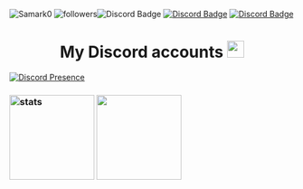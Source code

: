 <p align="center">
    <a href="https://github.com/Samark0%22%3E
        <img
            src="https://readme-typing-svg.herokuapp.com/?size=15&width=280&lines=Developed+By+$amark"
            alt="null Official"
        />
    </a>
</p>



<img src="https://komarev.com/ghpvc/?username=Samark0&label=Ziyaretçi%20Sayısı&color=552b75" alt="Samark0" />
<img alt="followers" title="Github'dan Takip Et" src="https://img.shields.io/github/followers/Samark0?color=236ad3&labelColor=1155ba&style=for-the-badge&logo=github&label=follower
<h3>🌟 Social media </h3>

[![Discord Badge](https://img.shields.io/badge/YouTube-ff0000.svg?&amp;style=for-the-badge&amp;logo=youtube&amp;logoColor=white)](https://www.youtube.com/channel/UCunYrE_euPVf2woRC2SQ-JQ)
[![Discord Badge](https://img.shields.io/badge/Github%20-171515.svg?&amp;style=for-the-badge&amp;logo=github&amp;logoColor=white)](https://github.com/Samark0)
[![Discord Badge](https://img.shields.io/badge/İnstagram%20-171515.svg?&amp;style=for-the-badge&amp;logo=instagram&amp;logoColor=white)](https://www.instagram.com/samark__919/v)

<h1 align="center"> My Discord accounts <img src="https://raw.githubusercontent.com/iampavangandhi/iampavangandhi/master/gifs/Hi.gif" width="30px"> </h1>

[![Discord Presence](https://lanyard-profile-readme.vercel.app/api/917083574899994674?hideDiscrim=true)](https://discord.com/users/917083574899994674)

<h3 align="left"👨‍💻 GitHub Stats:</h3>
<p align="left">
   <img src="https://github-readme-stats.vercel.app/api?username=Samark0&count_private=true&show_icons=true&theme=midnight-purple&hide_border=true" width="%150" height="150px" alt="stats" />
   <img src="https://github-readme-stats.vercel.app/api/top-langs/?username=Samark0&layout=compact&show_icons=true&theme=midnight-purple&hide_border=true%22width=%22%100" height="150px" />
